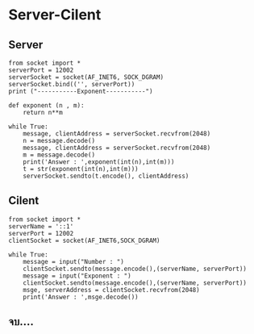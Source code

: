 # Server-Cilent
## Server
    from socket import *
    serverPort = 12002
    serverSocket = socket(AF_INET6, SOCK_DGRAM)
    serverSocket.bind(('', serverPort))
    print ("-----------Exponent-----------")

    def exponent (n , m):
        return n**m

    while True:
        message, clientAddress = serverSocket.recvfrom(2048)
        n = message.decode()
        message, clientAddress = serverSocket.recvfrom(2048)
        m = message.decode()
        print('Answer : ',exponent(int(n),int(m)))
        t = str(exponent(int(n),int(m)))
        serverSocket.sendto(t.encode(), clientAddress)
## Cilent
    from socket import *
    serverName = '::1'
    serverPort = 12002
    clientSocket = socket(AF_INET6,SOCK_DGRAM)

    while True:
        message = input("Number : ")
        clientSocket.sendto(message.encode(),(serverName, serverPort))
        message = input("Exponent : ")
        clientSocket.sendto(message.encode(),(serverName, serverPort))
        msge, serverAddress = clientSocket.recvfrom(2048)
        print('Answer : ',msge.decode())
## จบ....

